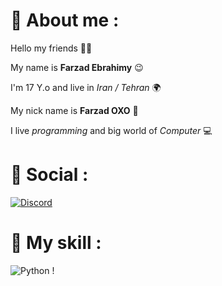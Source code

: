 # 🔔 About me :
Hello my friends 👋🏻

My name is **Farzad Ebrahimy** 😉

I'm 17 Y.o and live in _Iran / Tehran_ 🌍

My nick name is **Farzad OXO** 🎈

I live *programming* and big world of *Computer* 💻

# 📱 Social :
[![Discord](https://img.shields.io/badge/Discord-%237289DA.svg?logo=discord&logoColor=white)](https://discord.gg/XEpFbnqrTq)
# 🔐 My skill :
![Python](https://img.shields.io/badge/python-3670A0?style=for-the-badge&logo=python&logoColor=ffdd54) !







